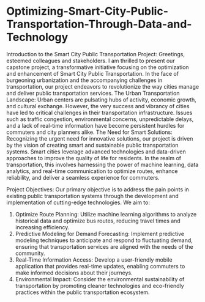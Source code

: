 # Optimizing-Smart-City-Public-Transportation-Through-Data-and-Technology
Introduction to the Smart City Public Transportation Project:
Greetings, esteemed colleagues and stakeholders. I am thrilled to present our capstone project, a transformative initiative focusing on the optimization and enhancement of Smart City Public Transportation. In the face of burgeoning urbanization and the accompanying challenges in transportation, our project endeavors to revolutionize the way cities manage and deliver public transportation services.
The Urban Transportation Landscape: Urban centers are pulsating hubs of activity, economic growth, and cultural exchange. However, the very success and vibrancy of cities have led to critical challenges in their transportation infrastructure. Issues such as traffic congestion, environmental concerns, unpredictable delays, and a lack of real-time information have become persistent hurdles for commuters and city planners alike.
The Need for Smart Solutions: Recognizing the urgent need for innovative solutions, our project is driven by the vision of creating smart and sustainable public transportation systems. Smart cities leverage advanced technologies and data-driven approaches to improve the quality of life for residents. In the realm of transportation, this involves harnessing the power of machine learning, data analytics, and real-time communication to optimize routes, enhance reliability, and deliver a seamless experience for commuters.

Project Objectives: Our primary objective is to address the pain points in existing public transportation systems through the development and implementation of cutting-edge technologies. We aim to:
1.	Optimize Route Planning: Utilize machine learning algorithms to analyze historical data and optimize bus routes, reducing travel times and increasing efficiency.
2.	Predictive Modeling for Demand Forecasting: Implement predictive modeling techniques to anticipate and respond to fluctuating demand, ensuring that transportation services are aligned with the needs of the community.
3.	Real-Time Information Access: Develop a user-friendly mobile application that provides real-time updates, enabling commuters to make informed decisions about their journeys.
4.	Environmental Impact: Consider the environmental sustainability of transportation by promoting cleaner technologies and eco-friendly practices within the public transportation ecosystem.



